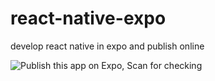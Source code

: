 # react-native-expo
develop react native in expo and publish online

![Publish this app on Expo, Scan for checking]([https://myoctocat.com/assets/images/base-octocat.svg](https://qr.expo.dev/expo-go?owner=samiti3d&slug=todolist&releaseChannel=default&host=exp.host))

